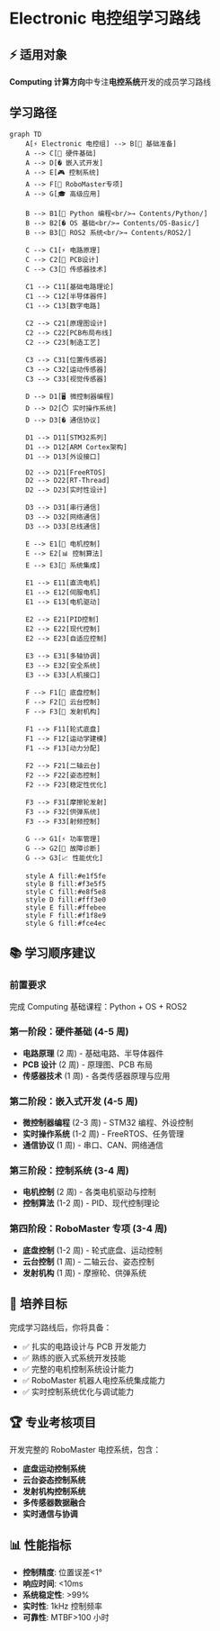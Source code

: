 # Electronic 电控组学习路线

## ⚡ 适用对象

**Computing 计算方向**中专注**电控系统**开发的成员学习路线

## 学习路径

```mermaid
graph TD
    A[⚡ Electronic 电控组] --> B[🔰 基础准备]
    A --> C[🔧 硬件基础]
    A --> D[� 嵌入式开发]
    A --> E[🎮 控制系统]
    A --> F[🤖 RoboMaster专项]
    A --> G[🎓 高级应用]

    B --> B1[📄 Python 编程<br/>→ Contents/Python/]
    B --> B2[� OS 基础<br/>→ Contents/OS-Basic/]
    B --> B3[🤖 ROS2 系统<br/>→ Contents/ROS2/]

    C --> C1[⚡ 电路原理]
    C --> C2[🔌 PCB设计]
    C --> C3[📡 传感器技术]

    C1 --> C11[基础电路理论]
    C1 --> C12[半导体器件]
    C1 --> C13[数字电路]

    C2 --> C21[原理图设计]
    C2 --> C22[PCB布局布线]
    C2 --> C23[制造工艺]

    C3 --> C31[位置传感器]
    C3 --> C32[运动传感器]
    C3 --> C33[视觉传感器]

    D --> D1[🖥️ 微控制器编程]
    D --> D2[⏱️ 实时操作系统]
    D --> D3[� 通信协议]

    D1 --> D11[STM32系列]
    D1 --> D12[ARM Cortex架构]
    D1 --> D13[外设接口]

    D2 --> D21[FreeRTOS]
    D2 --> D22[RT-Thread]
    D2 --> D23[实时性设计]

    D3 --> D31[串行通信]
    D3 --> D32[网络通信]
    D3 --> D33[总线通信]

    E --> E1[🔄 电机控制]
    E --> E2[📊 控制算法]
    E --> E3[🔗 系统集成]

    E1 --> E11[直流电机]
    E1 --> E12[伺服电机]
    E1 --> E13[电机驱动]

    E2 --> E21[PID控制]
    E2 --> E22[现代控制]
    E2 --> E23[自适应控制]

    E3 --> E31[多轴协调]
    E3 --> E32[安全系统]
    E3 --> E33[人机接口]

    F --> F1[🚗 底盘控制]
    F --> F2[🎯 云台控制]
    F --> F3[🔫 发射机构]

    F1 --> F11[轮式底盘]
    F1 --> F12[运动学建模]
    F1 --> F13[动力分配]

    F2 --> F21[二轴云台]
    F2 --> F22[姿态控制]
    F2 --> F23[稳定性优化]

    F3 --> F31[摩擦轮发射]
    F3 --> F32[供弹系统]
    F3 --> F33[射频控制]

    G --> G1[⚡ 功率管理]
    G --> G2[🔧 故障诊断]
    G --> G3[📈 性能优化]

    style A fill:#e1f5fe
    style B fill:#f3e5f5
    style C fill:#e8f5e8
    style D fill:#fff3e0
    style E fill:#ffebee
    style F fill:#f1f8e9
    style G fill:#fce4ec
```

## 📚 学习顺序建议

### 前置要求

完成 Computing 基础课程：Python + OS + ROS2

### 第一阶段：硬件基础 (4-5 周)

- **电路原理** (2 周) - 基础电路、半导体器件
- **PCB 设计** (2 周) - 原理图、PCB 布局
- **传感器技术** (1 周) - 各类传感器原理与应用

### 第二阶段：嵌入式开发 (4-5 周)

- **微控制器编程** (2-3 周) - STM32 编程、外设控制
- **实时操作系统** (1-2 周) - FreeRTOS、任务管理
- **通信协议** (1 周) - 串口、CAN、网络通信

### 第三阶段：控制系统 (3-4 周)

- **电机控制** (2 周) - 各类电机驱动与控制
- **控制算法** (1-2 周) - PID、现代控制理论

### 第四阶段：RoboMaster 专项 (3-4 周)

- **底盘控制** (1-2 周) - 轮式底盘、运动控制
- **云台控制** (1 周) - 二轴云台、姿态控制
- **发射机构** (1 周) - 摩擦轮、供弹系统

## 🎯 培养目标

完成学习路线后，你将具备：

- ✅ 扎实的电路设计与 PCB 开发能力
- ✅ 熟练的嵌入式系统开发技能
- ✅ 完整的电机控制系统设计能力
- ✅ RoboMaster 机器人电控系统集成能力
- ✅ 实时控制系统优化与调试能力

## 🏆 专业考核项目

开发完整的 RoboMaster 电控系统，包含：

- **底盘运动控制系统**
- **云台姿态控制系统**
- **发射机构控制系统**
- **多传感器数据融合**
- **实时通信与协调**

## 📊 性能指标

- **控制精度**: 位置误差<1°
- **响应时间**: <10ms
- **系统稳定性**: >99%
- **实时性**: 1kHz 控制频率
- **可靠性**: MTBF>100 小时
